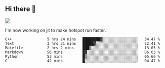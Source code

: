 


<!--
**liusy58/liusy58** is a ✨ _special_ ✨ repository because its `README.md` (this file) appears on your GitHub profile.

Here are some ideas to get you started:

- 🔭 I’m currently working on ...
- 🌱 I’m currently learning ...
- 👯 I’m looking to collaborate on ...
- 🤔 I’m looking for help with ...
- 💬 Ask me about ...
- 📫 How to reach me: ...
- 😄 Pronouns: ...
- ⚡ Fun fact: ...
-->
<!--
![](https://komarev.com/ghpvc/?username=liusy58&color=brightgreen&label=PROFILE+VIEWS)




- 🔭 I’m currently working on my .
- 📫 How to reach me:plz contact me by [email](liusy58@,ail2.sysu.edu.cn) or WeChat(LIUSIYU_58)
- 🏫 I'm an undergraduate in Sun-Yat-sen University majoring in the computer science. Expected to graduate in Spring 2021.
- 👯 I'm now interested in System such as OS, Compiler and Database. 
- 🤔 I’m looking for help with Database System.
-->

## Hi there 👋
![](https://komarev.com/ghpvc/?username=liusy58&color=brightgreen&label=PROFILE+VIEWS)



I'm now working on jit to make hotspot run faster.



 <!--START_SECTION:waka-->

```text
C++                5 hrs 24 mins   ████████▓░░░░░░░░░░░░░░░░   34.47 %
Text               3 hrs 31 mins   █████▓░░░░░░░░░░░░░░░░░░░   22.41 %
Makefile           2 hrs 2 mins    ███▒░░░░░░░░░░░░░░░░░░░░░   13.05 %
Markdown           56 mins         █▓░░░░░░░░░░░░░░░░░░░░░░░   06.03 %
Python             53 mins         █▒░░░░░░░░░░░░░░░░░░░░░░░   05.66 %
C                  42 mins         █░░░░░░░░░░░░░░░░░░░░░░░░   04.47 %
```

<!--END_SECTION:waka-->
